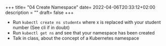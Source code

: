 +++
title= "04 Create Namespace"
date= 2022-04-06T20:33:12+02:00
description = ""
draft= false
+++

- Run `kubectl create ns studentx` where x is replaced with your student number (See cli if in doubt)
- Run `kubectl get ns` and see that your namespace has been created
- Talk in class, about the concept of a Kubernetes namespace
